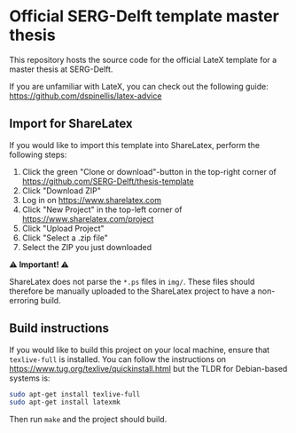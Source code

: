 # Official SERG-Delft template master thesis

This repository hosts the source code for the official LateX template for a master thesis at SERG-Delft.

If you are unfamiliar with LateX, you can check out the following guide: https://github.com/dspinellis/latex-advice

## Import for ShareLatex

If you would like to import this template into ShareLatex, perform the following steps:

1. Click the green "Clone or download"-button in the top-right corner of https://github.com/SERG-Delft/thesis-template
1. Click "Download ZIP"
1. Log in on https://www.sharelatex.com
1. Click "New Project" in the top-left corner of https://www.sharelatex.com/project
1. Click "Upload Project"
1. Click "Select a .zip file"
1. Select the ZIP you just downloaded

**:warning: Important! :warning:**

ShareLatex does not parse the `*.ps` files in `img/`.
These files should therefore be manually uploaded to the ShareLatex project to have a non-erroring build.

## Build instructions

If you would like to build this project on your local machine, ensure that `texlive-full` is installed.
You can follow the instructions on https://www.tug.org/texlive/quickinstall.html but the TLDR for Debian-based systems is:

```bash
sudo apt-get install texlive-full
sudo apt-get install latexmk
```

Then run `make` and the project should build.
